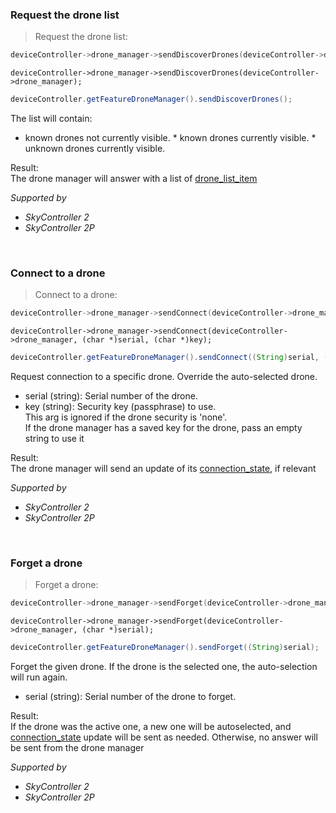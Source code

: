 <!-- drone_manager-discover_drones-->
### <a name="drone_manager-discover_drones">Request the drone list</a><br/>
> Request the drone list:

```c
deviceController->drone_manager->sendDiscoverDrones(deviceController->drone_manager);
```

```objective_c
deviceController->drone_manager->sendDiscoverDrones(deviceController->drone_manager);
```

```java
deviceController.getFeatureDroneManager().sendDiscoverDrones();
```

The list will contain:<br/>
* known drones not currently visible. * known drones currently visible. * unknown drones currently visible.<br/>




Result:<br/>
The drone manager will answer with a list of [drone\_list\_item](#drone_manager-drone_list_item)<br/>


*Supported by <br/>*

- *SkyController 2*<br/>
- *SkyController 2P*<br/>


<br/>

<!-- drone_manager-connect-->
### <a name="drone_manager-connect">Connect to a drone</a><br/>
> Connect to a drone:

```c
deviceController->drone_manager->sendConnect(deviceController->drone_manager, (char *)serial, (char *)key);
```

```objective_c
deviceController->drone_manager->sendConnect(deviceController->drone_manager, (char *)serial, (char *)key);
```

```java
deviceController.getFeatureDroneManager().sendConnect((String)serial, (String)key);
```

Request connection to a specific drone. Override the auto-selected drone.<br/>


* serial (string): Serial number of the drone.<br/>
* key (string): Security key (passphrase) to use.<br/>
This arg is ignored if the drone security is 'none'.<br/>
If the drone manager has a saved key for the drone, pass an empty string to use it<br/>


Result:<br/>
The drone manager will send an update of its [connection_state](#drone_manager-connection_state), if relevant<br/>


*Supported by <br/>*

- *SkyController 2*<br/>
- *SkyController 2P*<br/>


<br/>

<!-- drone_manager-forget-->
### <a name="drone_manager-forget">Forget a drone</a><br/>
> Forget a drone:

```c
deviceController->drone_manager->sendForget(deviceController->drone_manager, (char *)serial);
```

```objective_c
deviceController->drone_manager->sendForget(deviceController->drone_manager, (char *)serial);
```

```java
deviceController.getFeatureDroneManager().sendForget((String)serial);
```

Forget the given drone. If the drone is the selected one, the auto-selection will run again.<br/>


* serial (string): Serial number of the drone to forget.<br/>


Result:<br/>
If the drone was the active one, a new one will be autoselected, and [connection_state](#drone_manager-connection_state) update will be sent as needed. Otherwise, no answer will be sent from the drone manager<br/>


*Supported by <br/>*

- *SkyController 2*<br/>
- *SkyController 2P*<br/>


<br/>

